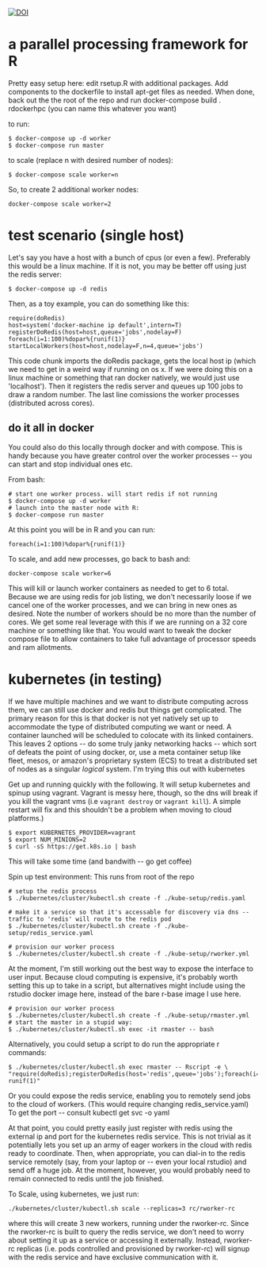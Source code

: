 
[![DOI](https://zenodo.org/badge/41703578.svg)](https://zenodo.org/badge/latestdoi/41703578)

# a parallel processing framework for R

Pretty easy setup here:  edit rsetup.R with additional packages. Add components to the dockerfile to install apt-get files as needed. When done, back out the the root of the repo and run docker-compose build . rdockerhpc
(you can name this whatever you want)


to run: 
```{bash}
$ docker-compose up -d worker
$ docker-compose run master
```

to scale (replace n with desired number of nodes): 

```{bash}
$ docker-compose scale worker=n
```

So, to create 2 additional worker nodes: 

```{bash}
docker-compose scale worker=2
```


# test scenario (single host)

Let's say you have a host with a bunch of cpus (or even a few). Preferably this would be a linux machine. If it is not, you may be better off using just the redis server:

```{bash}
$ docker-compose up -d redis
```

Then, as a toy example, you can do something like this:
```{r}
require(doRedis)
host=system('docker-machine ip default',intern=T)
registerDoRedis(host=host,queue='jobs',nodelay=F)
foreach(i=1:100)%dopar%{runif(1)}
startLocalWorkers(host=host,nodelay=F,n=4,queue='jobs')
```
This code chunk imports the doRedis package, gets the local host ip (which we need to get in a weird way if running on os x. If we were doing this on a linux machine or something that ran docker natively, we would just use 'localhost'). Then it registers the redis server and queues up 100 jobs to draw a random number. The last line comissions the worker processes (distributed across cores).

## do it all in docker

You could also do this locally through docker and with compose. This is handy
because you have greater control over the worker processes -- you can start and
stop individual ones etc.

From bash:

```{bash}
# start one worker process. will start redis if not running
$ docker-compose up -d worker 
# launch into the master node with R:
$ docker-compose run master 
```
At this point you will be in R and you can run:
```{r}
foreach(i=1:100)%dopar%{runif(1)}
```

To scale, and add new processes, go back to bash and:
```{bash}
docker-compose scale worker=6
```

This will kill or launch worker containers as needed to get to 6 total. Because
we are using redis for job listing, we don't necessarily loose  if we cancel one
of the worker processes, and we can bring in new ones as desired. Note the
number of workers should be no more than the number of cores. We get some real
leverage with this if we are running on a 32 core machine or something like
that. You would want to tweak the docker compose file to allow containers to take full advantage of processor speeds and ram allotments. 
 

# kubernetes (in testing)

If we have multiple machines and we want to distribute computing across them, we can still use docker and redis but things get complicated. The primary reason for this is that docker is not yet natively set up to accommodate the type of distributed computing we want or need. A container launched will be scheduled to colocate with its linked containers. This leaves 2 options -- do some truly janky networking hacks -- which sort of defeats the point of using docker, or, use a meta container setup like fleet, mesos, or amazon's proprietary system (ECS) to treat a distributed set of nodes as a singular *logical* system. I'm trying this out with kubernetes




Get up and running quickly with the following. It will setup kubernetes and spinup using vagrant. Vagrant is messy here, though, so the dns will break if you kill the vagrant vms (i.e `vagrant destroy` or `vagrant kill`).  A simple restart will fix and this shouldn't be a problem when moving to cloud platforms.)

```{bash}
$ export KUBERNETES_PROVIDER=vagrant
$ export NUM_MINIONS=2
$ curl -sS https://get.k8s.io | bash
```
This will take some time (and bandwith -- go get coffee)

Spin up test environment: This runs from root of the repo

```{bash}
# setup the redis process
$ ./kubernetes/cluster/kubectl.sh create -f ./kube-setup/redis.yaml 

# make it a service so that it's accessable for discovery via dns -- traffic to 'redis' will route to the redis pod 
$ ./kubernetes/cluster/kubectl.sh create -f ./kube-setup/redis_service.yaml 

# provision our worker process
$ ./kubernetes/cluster/kubectl.sh create -f ./kube-setup/rworker.yml 
```

At the moment, I'm still working out the best way to expose the interface to user input. Because cloud computing is expensive, it's probably worth setting this up to take in a script, but alternatives might include using the rstudio docker image here, instead of the bare r-base image I use here.


```{bash}
# provision our worker process
$ ./kubernetes/cluster/kubectl.sh create -f ./kube-setup/rmaster.yml 
# start the master in a stupid way:
$ ./kubernetes/cluster/kubectl.sh exec -it rmaster -- bash
```


Alternatively, you could setup a script to do run the appropriate r commands:


```{bash}
$ ./kubernetes/cluster/kubectl.sh exec rmaster -- Rscript -e \
"require(doRedis);registerDoRedis(host='redis',queue='jobs');foreach(i=i:100)%dopar% runif(1)"
```

Or you could expose the redis service, enabling you to remotely send jobs to the cloud of workers. (This would require changing redis_service.yaml) To get the port -- consult kubectl get svc -o yaml

At that point, you could pretty easily just register with redis using the external ip and port for the kubernetes redis service. 
This is not trivial as it potentially lets you set up an army of eager workers in the cloud with redis ready to coordinate. Then, when appropriate, you can dial-in to the redis service remotely (say, from your laptop or -- even your local rstudio) and send off a huge job. At the moment, however, you would probably need to remain connected to redis until the job finished. 


To Scale, using kubernetes, we just run: 

```{bash}
./kubernetes/cluster/kubectl.sh scale --replicas=3 rc/rworker-rc
```

where this will create 3 new workers, running under the rworker-rc. Since the rworker-rc is built to query the redis service, we don't need to worry about setting it up as a service or accessing it externally. Instead, rworker-rc replicas (i.e. pods controlled and provisioned by rworker-rc) will signup with the redis service and have exclusive communication with it. 
